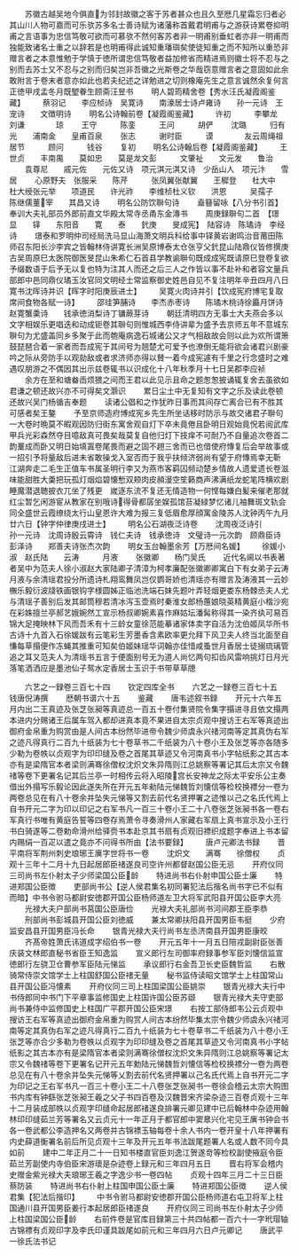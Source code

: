 <!-- { "loadSidebar": true } -->
　　苏徽古越吴地今俱直为邻封故徽之客于苏者甚众也且久至厯几星霜忘归者必其山川人物可嘉而可乐欤苏多名士善诗赋为诸藩称首戴君明甫与之游获诗累卷抑明甫之言语事为忠信笃敬可欲而可慕欤不然何客苏者非一明甫别垂虹者亦非一明甫而独能致诸名士重之以辞若是也明甫得此诚知重璠璵矣使徒知重之而不知所以重恐非赠言者之本意惟勉于学慎于徳所谓忠信笃敬者益加修省而精进焉则徽士将不忍与之别而去苏士又不忍与之别而归矣岂非吾徽之光斯卷之华哉窃意赠言者之意固如此余敢附言于卷末者意亦如此也若夫纪述之详勉进之切则橡庵先生之意言诚然余复何言正徳甲戌孟冬月既朢眷生顾斋汪昱书
　　明人碧筠精舍卷【秀水汪氏凝霞阁鉴藏】
　　蔡羽记　　李应桢诗　吴寛诗　　南濠居士诗卢雍诗　　孙一元诗　王宠诗　　文徴明诗
　　明名公诗翰前卷【凝霞阁鉴藏】
　　许初　　　李攀龙　　刘谦　　　　琼
　　王守　　　陈銮　　　王问　　　胡俨
　　沈璐　　　归有光　　浦南金　　皇甫百泉
　　张志　　　谢时臣　　　谟　　　　友云周绳祖　　居节　　　顾问　　　钱谷
　　复初
　　明名公诗翰后卷【凝霞阁鉴藏】
　　王世贞　　丰南禺　　莫如忠　　莫是龙文彭　　　文肇祉　　文元发　　鲁治
　　袁尊尼　　戚元佐　　元佐又诗　项元淇元淇又诗　少岳山人　项元汴　　雪居
　　心原野夫　张服采　　陈芹　　　张凤翼张献翼　　王穉登　　杜大中　　杜大绶张元举　　项道民　　许光祚　　李维桢杜义钦　　洪恩　　　吴孺子　　陈继儒董宰　　其昌又诗
　　明名公防饮聨句诗
　　盍簮留咏【八分书引首】奉训大夫礼部员外郎前直文华殿太常寺丞甬东金漙书
　　周庚録聨句二首　【璟　　显　　铎　　东阳音　　寛　　泰　　釴庚　　旻成宪】　陆容诗　陈璚诗　李经诗
　　璟泰和罗明仲司经局洗马显山海萧文明兵科给事中铎黄岩谢鸣治音莆田陈师召东阳长沙李宾之皆翰林侍讲寛长洲吴原博泰太仓张亨父釴昆山陆鼎仪皆修撰庚古吴周原巳太医院御医旻昆山朱希仁石首县学教谕聨句既成成宪既请原巳登卷复欲予缀数语于后予无以复也特为注其人而还之后三人之作皆以事不赴补和者容文量兵部郎中邑同鼎仪璚玉汝官同文明经士常监察御史姓邑自见不复注明年辛丑四月八日寛书沈晖诗并识【晖字时阳庚辰进士】
　　吴寛火肉诗并引【饮成宪府博宅复取席间食物各赋一诗】
　　邵珪笋脯诗　　李杰赤枣诗　　陈璚木桃诗徐厵月饼诗　　赵寛蟹羮诗　　钱承徳消梨诗丁镛蕨芽诗
　　朝廷清明四方无事士大夫燕会多以文字相娱乐更唱迭和动成钜卷其聨句则惟城西李侍讲辈为盛予去京师五年不意城东聨句为尤盛盖同乡多聚于此而匏庵病逸石城诸公又才气相敌故会则以此为欢所谓箫鼓琵琶合着一家者而吾成宪于其间号为翘楚尤可爱予也潦倒无能将欲会诸君兴剧豪吟之际从旁防手以观勍敌或者求济师亦得以賛一着今成宪遽有千里之行念盛时之难遇叹朋游之不偶因其出示兹卷辄书以识成化十八年秋季月十七日吴郡李应祯
　　余方在至和塘畚臿烦猥之间而王君以此见示且命之题怱怱披诵辄复舍去虽欲如君谦之顿还故兴亦不可得矣文灏识
　　累日尘土中无复知有文字之乐及读此卷顿还故兴吴门杨循吉奉题
　　读诸公倡和之作犹昨日事而其间存亡离合已有不胜其可感者矣王鏊
　　予至京师造府博成宪乡先生所坐话移时防示与故交诸君子聨句一大卷时晩莫不暇观因防归街东寓舍观自灯下卒未竟倦且卧明日观始竟怳若阅武库甲兵光彩森然夺目噫敌真可畏矣哉莫复自他归灯下技痒不可耐乃不自量追次卷首二韵藳成而卧又明日始填寘卷尾畏而避之固不趐三舍而已也借使府慱复后会举故事或一招引予将量敌后进未省敢操戈入室否而于我乎扶倾济弱尚有望于府慱焉幸无靳　江湖奔走二毛生正值车书属圣明行李又为燕市客羁囚频动楚乡情故人遗爱遗长卷滋味能甜胜大羮把玩孤灯烟焰碧懐慙双颊肉皮頳漫空笙籁商声沸满纸龙蛇笔阵横欢剧睡魔潜退聴披衣兀坐了残更　嵗逐东流不复还无情造物一何悭每嫌白髪来催老那就红尘暂乞闲游宦从教家在别哦诗得骨都孱坐娱孤馆苔凝緑梦忆诸儿袖舞斑文轨会同全盛世云霞缭绕太行山皇恩许大难为报三复低眉愈厚顔寓金陵苏人沈钟丙午九月廿六日【钟字仲律庚戌进士】
　　明名公石湖夜泛诗卷
　　沈周夜泛诗引　　　　孙一元诗　沈周诗殷云霄诗　钱仁夫诗　钱承徳诗　文璧诗一元次韵　顾鼎臣诗　彭泽诗　　郑善夫诗张杰次韵
　　明女玉台翰墨余芳【万厯间名媛】
　　徐媛小淑　赵氏陆　　云涛　　　月液
　　张徽卿　　杨门吴氏
　　近代名阃以书表著者吴中为范夫人徐小淑赵大家陆卿子清漳为柯孝廉配张徽卿卿寓白下有女弟子云涛月液与余清瑶君投分所遗诗札翔鸾舞凤岂仅鹦哥娇也清瑶亦有赠言及涛液其一云妙橅乐毅衍波牋铁画银钩字様圆姊正临池洗端石妹先题叶弄轻烟更娄东杨棘丞夫人尤与清瑶子善别后发其邮筒穆若清冰泻玉壶焉时秦淮女郎杨蕙娘晓英精黄庭小楷沙宛在彩姝擅兰亭郝艺娥婉然工宣示杨叔卿婉素喜作麻姑坛潘髯称得其一染齐纨可易百锦大足掩映林下风而吾禾有十三龄女童徐范能摹诸家体卖字自活为沈伯姬凤华所书古诗十九首入石徐媛跋有云笔彩生芳墨香含素欧率更允拜下风卫夫人终当北面至自慊每草搨便作冻蝇其推重可知矣伯姬妹瑶华词翰亦佳惜咸蚤世月香居士徒搦琉璃管追之耳又范夫人为清瑶书五言于便面别号无为道人尚忆两句扣齿风雷响挑灯日月光落笔洒洒应是墨池仙子鸳水定香居士玉识于书带草草牕

　　六艺之一録卷三百七十四
　　钦定四库全书
　　六艺之一録卷三百七十五　　钱唐倪涛撰
　　厯朝书谱六十五
　　鉴藏
　　唐韦述叙书録
　　开元十六年五月内出二王真迹及张芝张昶等真迹总一百五十卷付集贤院令集字搨进寻且依文搨两本进内分赐诸王后属车驾入都却进真本竟不果进自太宗贞观中搜访王右军等真迹出御府金帛重为购赏由是人间古本纷然毕进帝令魏少师虞永兴禇河南等定其真伪右军之迹凡得真行二百九十纸装为七十卷草书二千纸装为八十卷小王及张芝等亦各随多少勒为卷帙以贞观字为印印缝及卷之首尾其草迹又令河南真书小字帖纸影之其古本亦有是梁隋官本者梁则满骞徐僧权沈炽文朱异隋则江总姚察等署记其后太宗又令魏禇等卷下更署名记其后兰亭一时相传云将入昭陵宫长安神龙之际太平安乐公主奏借出外搨写乐毅论因此遂失所在开元五年勑陆元悌魏哲刘懐信等检校换褾分一卷为两卷总见在有八十卷余并坠失元悌等又割去前代名贤押署之迹惟以己之名氏代焉上自书开元二字为印以印记之右军书凡一百三十卷小王二十八卷张芝张昶书各一卷右军真行书唯有黄庭告誓等四卷存焉萧令寻奏滑州人家藏右军扇上真书宣示及小王行书白骑遂等二卷勅命滑州给驿赍书本赴京其书扇有贞观旧褾织成题字奉进上书本留内赐绢一百疋以遣之竟亦不问得书所由【法书要録】
　　唐卢元卿法书録
　　晋平南将军荆州刺史琅琊王廙字世将书一卷
　　沈炽文　　满骞　　徐僧权
　　贞观十三年十二月十九日起居郎臣禇遂良司空许州都督赵国公臣无忌
　　开府仪同三司尚书左仆射太子少师梁国公臣龄
　　特进尚书右仆射申国公臣士廉
　　特进郑国公臣徴
　　吏部尚书公【逆人侯君集名初同署犯法后揩名尚书字已不似有而暗】中书令驸马都尉安徳郡开国公臣杨师道左卫大将军武阳县开国公臣李大亮
　　光禄大夫户部尚书莒国公臣唐俭
　　光禄大夫礼部尚书河间郡王臣李恭
　　刑部尚书彭城县开国公臣刘徳威
　　兼太常卿扶阳县开国男臣韦挺
　　少府监安昌县开国男臣冯长命
　　银青光禄大夫行尚书左丞济南县开国男臣康皎
　　齐髙帝姓萧氏讳道成字绍伯书一卷
　　开元五年十一月五日陪戎副尉臣张善庆装文林郎直秘书省臣王知逸监
　　宣义郎行左司御率府録事参军臣刘懐信监宣徳郎行左骁卫仓曹参军臣陆元悌监
　　承议郎行右金吾卫长史臣魏哲监
　　右散骑常侍崇文馆学士上柱国舒国公臣禇无量
　　秘书监侍读昭文馆学士上柱国常山县开国公臣冯懐素
　　开府仪同三司上柱国梁国公臣姚崇
　　银青光禄大夫行中书侍郎同中书门下平章事监修国史上柱国许国公臣苏颋
　　银青光禄大夫守吏部尚书兼侍中监修国史上柱国广平郡开国公臣宋璟
　　右按工部侍郎韦公云贞观中搜访王右军等真迹出御府金帛重为购赏人间古本纷然毕集太宗令魏少师虞永兴禇河南等定其真伪右军之迹凡得真行二百九十纸装为七十卷草书二千纸装为八十卷小王张芝等亦合少多勒为卷帙以贞观字为印印缝及卷之首尾其草迹又令河南真书小字帖纸影之其古本亦有是梁隋官本者梁则满骞徐僧权沈炽文朱异隋则江总姚察等署记太宗又令魏禇等卷下更署名记开元五年勅陆元悌魏哲刘懐信等检校换褾分一卷为两卷总见在有八十卷余并坠失元悌等乂割去前代名贤押署以己名氏代焉上自书开元二字为印记之王右军书凡一百三十卷小王二十八卷张芝张昶书一卷徐会稽云太宗大购图书内库有钟繇张芝张昶王羲之父子书四百卷及汉魏晋宋齐梁杂迹三百卷贞观十三年十二月装成部帙以贞观字印缝命起居郎禇遂良排署元卿见建中已后翰林中杂迹用翰林印印缝茹兰芳等署名又云贞元十一年正月于都官郎中窦臮兴化宅见王廙书钟会书各一卷武都公李造押名又两卷并古锦褾玉轴每卷十余人书内一卷开皇十八年押署有内史薛道衡署名前后所见贞观十三年及开元五年书法跋尾题署人名或人数不同今具如前
　　建中二年正月二十一日知书楼直官臣刘逸江贺遂竒等检校副使掖庭令臣茹兰芳副使内寺伯臣宋游瓌是杂迹卷上録元和三年四月五日
　　晋右将军会稽内史赠金紫光禄大夫琅琊王羲之字逸少书一卷四帖
　　贞观十四年三月二十三日臣蔡防装
　　特进尚书右仆射上柱国申国公臣士廉
　　特进郑国公臣徴
　　逆人侯君集【犯法后揩印】
　　中书令驸马都尉安徳郡开国公臣杨师道右屯卫将军上柱国通川县开国男臣姜行本起居郎臣禇遂良
　　开府仪同三司尚书左仆射太子少师上柱国梁国公臣龄
　　右前件卷是官库目録第三十共四帖都一百六十一字玳瑁轴古锦褾有贞观印字及李氏印谨具跋尾如前元和三年四月六日卢元卿记
　　唐武平一徐氏法书记
